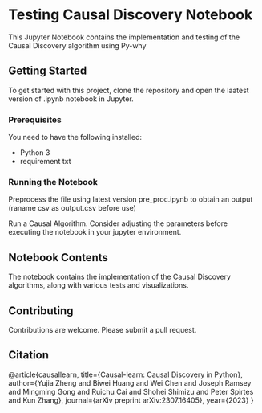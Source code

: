 # Testing Causal Discovery Notebook

This Jupyter Notebook contains the implementation and testing of the Causal Discovery algorithm using Py-why

## Getting Started

To get started with this project, clone the repository and open the laatest version of .ipynb notebook in Jupyter.

### Prerequisites

You need to have the following installed:

- Python 3
- requirement txt

### Running the Notebook

Preprocess the file using latest version pre_proc.ipynb to obtain an output (raname csv as output.csv before use)

Run a Causal Algorithm. Consider adjusting the parameters before executing the notebook in your jupyter environment.

## Notebook Contents

The notebook contains the implementation of the Causal Discovery algorithms, along with various tests and visualizations.

## Contributing

Contributions are welcome. Please submit a pull request.

## Citation

@article{causallearn,
  title={Causal-learn: Causal Discovery in Python},
  author={Yujia Zheng and Biwei Huang and Wei Chen and Joseph Ramsey and Mingming Gong and Ruichu Cai and Shohei Shimizu and Peter Spirtes and Kun Zhang},
  journal={arXiv preprint arXiv:2307.16405},
  year={2023}
}

